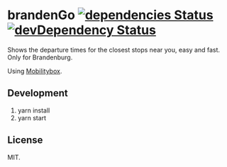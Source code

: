 # brandenGo [![dependencies Status](https://david-dm.org/open-data-potsdam/brandengo/status.svg)](https://david-dm.org/open-data-potsdam/brandengo) [![devDependency Status](https://david-dm.org/open-data-potsdam/brandengo/dev-status.svg)](https://david-dm.org/open-data-potsdam/brandengo#info=devDependencies)

Shows the departure times for the closest stops near you, easy and fast. Only for Brandenburg.

Using [Mobilitybox](https://themobilitybox.com).

## Development

1. yarn install
2. yarn start

## License

MIT.
